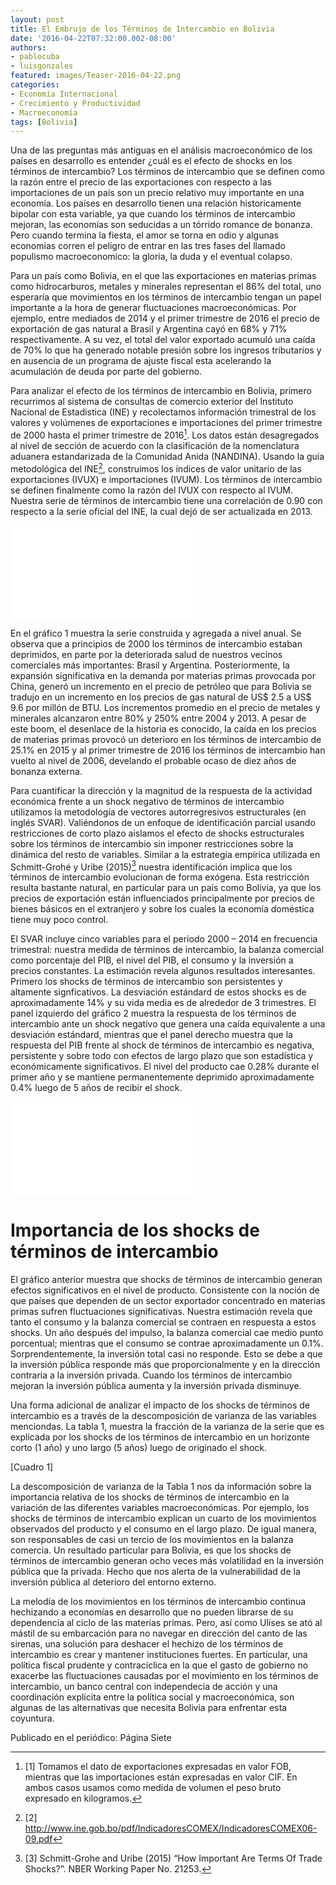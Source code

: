 ```yaml
---
layout: post
title: El Embrujo de los Términos de Intercambio en Bolivia
date: '2016-04-22T07:32:00.002-08:00'
authors:
- pablocuba
- luisgonzales
featured: images/Teaser-2016-04-22.png
categories:
- Economía Internacional
- Crecimiento y Productividad
- Macroeconomía
tags: [Bolivia]
---
```


Una de las preguntas más antiguas en el análisis macroeconómico de los países en desarrollo es entender ¿cuál es el efecto de shocks en los términos de intercambio? Los términos de intercambio que se definen como la razón entre el precio de las exportaciones con respecto a las importaciones de un país son un precio relativo muy importante en una economía. Los países en desarrollo tienen una relación historicamente bipolar con esta variable, ya que cuando los términos de intercambio mejoran, las economías son seducidas a un tórrido romance de bonanza. Pero cuando termina la fiesta, el amor se torna en odio y algunas economías corren el peligro de entrar en las tres fases del llamado populismo macroeconomico: la gloria, la duda y el eventual colapso.

Para un país como Bolivia, en el que las exportaciones en materias primas como hidrocarburos, metales y minerales representan el 86% del total, uno esperaría que movimientos en los términos de intercambio tengan un papel importante a la hora de generar fluctuaciones macroeconómicas. Por ejemplo, entre mediados de 2014 y el primer trimestre de 2016 el precio de exportación de gas natural a Brasil y Argentina cayó en 68% y 71% respectivamente. A su vez, el total del valor exportado acumuló una caída de 70% lo que ha generado notable presión sobre los ingresos tributarios y en ausencia de un programa de ajuste fiscal esta acelerando la acumulación de deuda por parte del gobierno.

Para analizar el efecto de los términos de intercambio en Bolivia, primero recurrimos al sistema de consultas de comercio exterior del Instituto Nacional de Estadistica (INE) y recolectamos información trimestral de los valores y volúmenes de exportaciones e importaciones del primer trimestre de 2000 hasta el primer trimestre de 2016[^1]. Los datos están desagregados al nivel de sección de acuerdo con la clasificación de la nomenclatura aduanera estandarizada de la Comunidad Anida (NANDINA). Usando la guía metodológica del INE[^2], construimos los índices de valor unitario de las exportaciones (IVUX) e importaciones (IVUM). Los términos de intercambio se definen finalmente como la razón del IVUX con respecto al IVUM. Nuestra serie de términos de intercambio tiene una correlación de 0.90 con respecto a la serie oficial del INE, la cual dejó de ser actualizada en 2013.

<div class="frame-container">
<iframe frameborder="0" scrolling="no" src="//plot.ly/~faro/72.embed"></iframe>
</div>

En el gráfico  1 muestra la serie construida y agregada a nivel anual. Se observa que a principios de 2000 los términos de intercambio estaban deprimidos, en parte por la deteriorada salud de nuestros vecinos comerciales más importantes: Brasil  y Argentina. Posteriormente, la expansión significativa en la demanda por materias primas provocada por China, generó un incremento en el precio de petróleo que para Bolivia se tradujo en un incremento en los precios de gas natural de US$ 2.5  a US$ 9.6 por millón de BTU.  Los incrementos promedio en el precio de metales y minerales alcanzaron entre 80% y 250% entre 2004 y 2013. A pesar de este boom, el desenlace de la historia es conocido, la caída en los precios de materias primas provocó un deterioro en los términos de intercambio de 25.1% en 2015 y al primer trimestre de 2016 los términos de intercambio han vuelto al nivel de 2006, develando el probable ocaso de diez años de bonanza externa.


Para cuantificar la dirección y la magnitud de la respuesta de la actividad económica frente a un shock negativo de términos de intercambio utilizamos la metodología de vectores autorregresivos estructurales (en inglés SVAR). Valiéndonos de un enfoque de identificación parcial usando restricciones de corto plazo aislamos el efecto de shocks estructurales sobre los términos de intercambio sin imponer restricciones sobre la dinámica del resto de variables. Similar a la estrategia empírica utilizada en Schmitt-Grohé y Uribe (2015)[^3] nuestra identificación implica que los términos de intercambio evolucionan de forma exógena. Esta restricción resulta bastante natural, en particular para un país como Bolivia, ya que los precios de exportación están influenciados principalmente por precios de bienes básicos en el extranjero y sobre los cuales la economía doméstica tiene muy poco control.


El SVAR incluye cinco variables para el período 2000 – 2014 en frecuencia trimestral: nuestra medida de términos de intercambio, la balanza comercial como porcentaje del PIB, el nivel del PIB, el consumo y la inversión a precios constantes. La estimación revela algunos resultados interesantes. Primero los shocks de términos de intercambio son persistentes y altamente signficativos. La desviación estándard de estos shocks es de aproximadamente 14% y su vida media es de alrededor de 3 trimestres. El panel izquierdo del gráfico 2 muestra la respuesta de los términos de intercambio ante un shock negativo que genera una caída equivalente a una desviación estándard, mientras que el panel derecho muestra que la respuesta del PIB frente al shock de términos de intercambio es negativa, persistente y sobre todo con efectos de largo plazo que son estadística y económicamente significativos. El nivel del producto cae 0.28% durante el primer año y se mantiene permanentemente deprimido aproximadamente 0.4% luego de 5 años de recibir el shock.

<div class="frame-container">
<iframe frameborder="0" scrolling="no" src="//plot.ly/~faro/70.embed"></iframe>
</div>

# Importancia de los shocks de términos de intercambio


El gráfico anterior muestra que shocks de términos de intercambio generan efectos significativos en el nivel de producto. Consistente con la noción de que países que dependen de un sector exportador concentrado en materias primas sufren fluctuaciones significativas. Nuestra estimación revela que tanto el consumo y la balanza comercial se contraen en respuesta a estos shocks. Un año después del impulso, la balanza comercial cae medio punto porcentual; mientras que el consumo se contrae aproximadamente un 0.1%. Sorprendentemente, la inversión total casi no responde. Esto se debe a que la inversión pública responde más que proporcionalmente y en la dirección contraria a la inversión privada. Cuando los términos de intercambio mejoran la inversión pública aumenta y la inversión privada disminuye.


Una forma adicional de analizar el impacto de los shocks de términos de intercambio es a través de la descomposición de varianza de las variables menciondas. La tabla 1, muestra la fracción de la varianza de la serie que es explicada por los shocks de los términos de intercambio en un horizonte corto (1 año) y uno largo (5 años) luego de originado el shock.

[Cuadro 1]

La descomposición de varianza de la Tabla 1 nos da información sobre la importancia relativa de los shocks de términos de intercambio en la variación de las diferentes variables macroeconómicas. Por ejemplo, los shocks de términos de intercambio explican un cuarto de los movimientos observados del producto y el consumo en el largo plazo. De igual manera, son responsables de casi un tercio de los movimientos en la balanza comercia. Un resultado particular para Bolivia, es que los shocks de términos de intercambio generan ocho veces más volatilidad en la inversión pública que la privada. Hecho que nos alerta de la vulnerabilidad de la inversión pública al deterioro del entorno externo.


La melodía de los movimientos en los términos de intercambio continua hechizando a economías en desarrollo que no pueden librarse de su dependencia al ciclo de las materias primas. Pero, así como Ulíses se ató al mástil de su embarcación para no navegar en dirección del canto de las sirenas, una solución para deshacer el hechizo de los términos de intercambio es crear y mantener instituciones fuertes. En particular, una política fiscal prudente y contracíclica en la que el gasto de gobierno no exacerbe las fluctuaciones causadas por el movimiento en los términos de intercambio, un banco central con independecia de acción y una coordinación explicita entre la política social y macroeconómica, son algunas de las alternativas que necesita Bolivia para enfrentar esta coyuntura.



Publicado en el periódico: Página Siete
[^1]: [1] Tomamos el dato de exportaciones expresadas en valor FOB, mientras que las importaciones están expresadas en valor CIF. En ambos casos usamos como medida de volumen el peso bruto expresado en kilogramos.
[^2]: [2] http://www.ine.gob.bo/pdf/IndicadoresCOMEX/IndicadoresCOMEX06-09.pdf
[^3]: [3] Schmitt-Grohe and Uribe (2015) “How Important Are Terms Of Trade Shocks?”. NBER Working Paper No. 21253.
